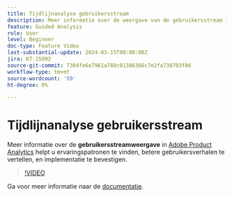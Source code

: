```yaml
---
title: Tijdlijnanalyse gebruikersstream
description: Meer informatie over de weergave van de gebruikersstream in [!DNL Adobe Product Analytics] helpt u ervaringspatronen te vinden, betere gebruikersverhalen te vertellen, en implementatie te bevestigen.
feature: Guided Analysis
role: User
level: Beginner
doc-type: Feature Video
last-substantial-update: 2024-03-15T00:00:00Z
jira: KT-15092
source-git-commit: 7304fe6e7961a788c01386366c7e2fa738703f86
workflow-type: tm+mt
source-wordcount: '59'
ht-degree: 0%

---
```


# Tijdlijnanalyse gebruikersstream

Meer informatie over de **gebruikersstreamweergave** in [Adobe Product Analytics](../../adobe-product-analytics/adobe-product-analytics-overview.md) helpt u ervaringspatronen te vinden, betere gebruikersverhalen te vertellen, en implementatie te bevestigen.

>[!VIDEO](https://video.tv.adobe.com/v/3427810/?learn=on)

Ga voor meer informatie naar de [documentatie](https://experienceleague.adobe.com/en/docs/analytics-platform/using/guided-analysis/streams/timeline).

